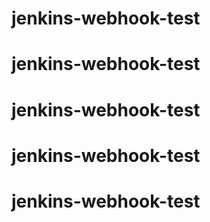 # jenkins-webhook-test
# jenkins-webhook-test
# jenkins-webhook-test
# jenkins-webhook-test
# jenkins-webhook-test
